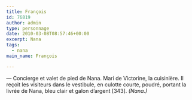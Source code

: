 ```yaml
---
title: François
id: 76819
author: admin
type: personnage
date: 2010-03-08T08:57:46+00:00
excerpt: Nana
tags:
  - nana
main_name: François

---
```

— Concierge et valet de pied de Nana. Mari de Victorine, la cuisinière. Il reçoit les visiteurs dans le vestibule, en culotte courte, poudré, portant la livrée de Nana, bleu clair et galon d&rsquo;argent [343]. _(Nana.)_